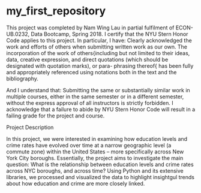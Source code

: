 # my_first_repository

This project was completed by Nam Wing Lau in partial fulfilment of ECON-UB.0232,
Data Bootcamp, Spring 2018. I certify that the NYU Stern Honor Code applies to this project.
In particular, I have:
Clearly acknowledged the work and efforts of others when submitting written work as our own.
The incorporation of the work of others{including but not limited to their ideas, data, creative
expression, and direct quotations (which should be designated with quotation marks), or para-
phrasing thereof{ has been fully and appropriately referenced using notations both in the text
and the bibliography.

And I understand that:
Submitting the same or substantially similar work in multiple courses, either in the same semester
or in a different semester, without the express approval of all instructors is strictly forbidden.
I acknowledge that a failure to abide by NYU Stern Honor Code will result in a failing grade for
the project and course.

Project Description

In this project, we were interested in examining how education levels and crime rates have evolved over time at a narrow geographic level (a commute zone) within the United States – more specifically across New York City boroughs. Essentially, the project aims to investigate the main question: What is the relationship between education levels and crime rates across NYC boroughs, and across time? Using Python and its extensive libraries, we processed and visualized the data to highlight insightgul trends about how education and crime are more closely linked. 
